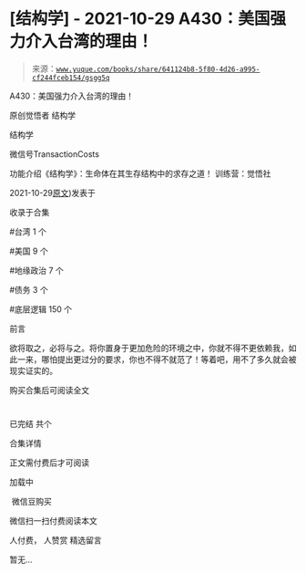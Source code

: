 # [结构学] - 2021-10-29 A430：美国强力介入台湾的理由！

> 来源：[`www.yuque.com/books/share/641124b8-5f80-4d26-a995-cf244fceb154/gsgg5q`](https://www.yuque.com/books/share/641124b8-5f80-4d26-a995-cf244fceb154/gsgg5q)



A430：美国强力介入台湾的理由！ 

原创觉悟者 结构学 

结构学 

微信号TransactionCosts 

功能介绍《结构学》：生命体在其生存结构中的求存之道！ 训练营：觉悟社 

2021-10-29[原文](https://mp.weixin.qq.com/s?__biz=MzIzMDYwOTM0Mg==&mid=2247486587&idx=1&sn=e14d4403bb13c441596f09add1b5f27c&chksm=e8b194aadfc61dbcab0c1d70249910161f8c77b0163ac8278dfe5c2f817d2bb2a3ac3e7ddf89#rd))发表于 

收录于合集 

#台湾 1 个 

#美国 9 个 

#地缘政治 7 个 

#债务 3 个 

#底层逻辑 150 个 

前言 

欲将取之，必将与之。将你置身于更加危险的环境之中，你就不得不更依赖我，如此一来，哪怕提出更过分的要求，你也不得不就范了！等着吧，用不了多久就会被现实证实的。 

购买合集后可阅读全文 

# 

已完结 共个 

合集详情 

正文需付费后才可阅读 

加载中 

 微信豆购买 

微信扫一扫付费阅读本文 

人付费， 人赞赏 <ne-h3 id="3Vvsd" data-lake-id="3Vvsd"><ne-heading-ext><ne-heading-anchor></ne-heading-anchor><ne-heading-fold></ne-heading-fold></ne-heading-ext><ne-heading-content>精选留言</ne-heading-content></ne-h3> 

暂无...